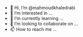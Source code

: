 - 👋 Hi, I’m @mahmoudkhaledrabi
- 👀 I’m interested in ...
- 🌱 I’m currently learning ...
- 💞️ I’m looking to collaborate on ...
- 📫 How to reach me ...

<!---
mahmoudkhaledrabi/mahmoudkhaledrabi is a ✨ special ✨ repository because its `README.md` (this file) appears on your GitHub profile.
You can click the Preview link to take a look at your changes.
--->

